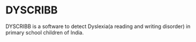 # DYSCRIBB
DYSCRIBB is a software to detect Dyslexia(a reading and writing disorder) in primary school children of India.
